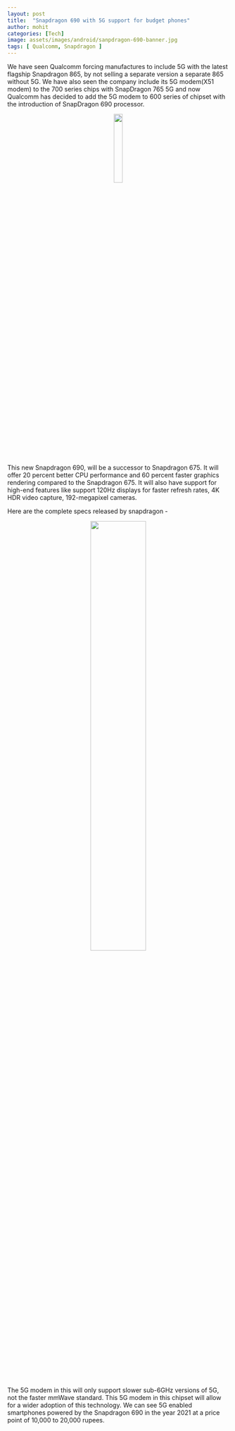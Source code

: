 ```yaml
---
layout: post
title:  "Snapdragon 690 with 5G support for budget phones"
author: mohit
categories: [Tech]
image: assets/images/android/sanpdragon-690-banner.jpg
tags: [ Qualcomm, Snapdragon ]
---
```

We have seen Qualcomm forcing manufactures to include 5G with the latest flagship  Snapdragon 865, by not selling a separate version a separate 865 without 5G. We have also seen the company include its 5G modem(X51 modem) to the 700 series chips with SnapDragon 765 5G and now Qualcomm has decided to add the 5G modem to 600 series of chipset with the introduction of SnapDragon 690 processor.

<center><a href="{{site.baseurl}}/assets/images/android/sanpdragon-690-specs.png" data-lightbox="image-1" data-title="Snapdragon 690"><img width="20%" src="{{site.baseurl}}/assets/images/android/sanpdragon-690-specs.png"></a></center>

This new Snapdragon 690, will be a successor to Snapdragon 675. It will offer 20 percent better CPU performance and 60 percent faster graphics rendering compared to the Snapdragon 675. It will also have support for high-end features like support 120Hz displays for faster refresh rates, 4K HDR video capture, 192-megapixel cameras.

Here are the complete specs released by snapdragon -


<center><a href="{{site.baseurl}}/assets/images/android/sanpdragon-690-details.jpg" data-lightbox="image-2" data-title="Snapdragon 690"><img width="50%" src="{{site.baseurl}}/assets/images/android/sanpdragon-690-details.jpg"></a></center>

The 5G modem in this will only support slower sub-6GHz versions of 5G, not the faster mmWave standard. This 5G modem in this chipset will allow for a wider adoption of this technology. We can see 5G enabled smartphones powered by the Snapdragon 690 in the year 2021 at a price point of 10,000 to 20,000 rupees.

